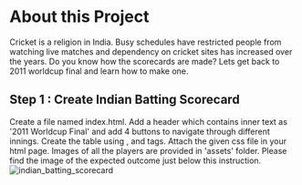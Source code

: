 # About this Project
Cricket is a religion in India. Busy schedules have restricted people from watching live matches and dependency on cricket sites has increased over the years. Do you know how the scorecards are made? Lets get back to 2011 worldcup final and learn how to make one.
## Step 1 : Create Indian Batting Scorecard
Create a file named index.html. Add a header which contains inner text as '2011 Worldcup Final' and add 4 buttons to navigate through different innings. Create the table using <thead>,<tr> and <tfoot> tags. Attach the given css file in your html page. Images of all the players are provided in 'assets' folder. Please find the image of the expected outcome just below this instruction.
![indian_batting_scorecard](https://user-images.githubusercontent.com/91215261/173781571-dfb8c47d-258b-4f3d-b7d9-f35007471441.jpg)
